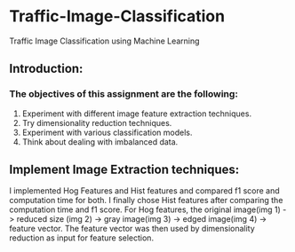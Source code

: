 # Traffic-Image-Classification
Traffic Image Classification using Machine Learning

## Introduction:
### The objectives of this assignment are the following:
1. Experiment with different image feature extraction techniques.  
2. Try dimensionality reduction techniques.
3. Experiment with various classification models.  
4. Think about dealing with imbalanced data. 

## Implement Image Extraction techniques:
I implemented Hog Features and Hist features and compared f1 score and computation time for both. I finally chose Hist features after comparing the computation time and f1 score.
For Hog features, the original image(img 1) -> reduced size (img 2) -> gray image(img 3) -> edged image(img 4) -> feature vector. The feature vector was then used by dimensionality reduction as input for feature selection.
